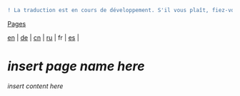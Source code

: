 ```diff
! La traduction est en cours de développement. S'il vous plaît, fiez-vous à la version originale en anglais. 
```

[Pages](https://github.com/syncloud/docs/blob/master/fr/index.md#Pages)

[en](https://github.com/syncloud/platform/wiki/Users) | 
[de](https://github.com/syncloud/docs/blob/master/de/content/Users.md) | 
[cn](https://github.com/syncloud/docs/blob/master/cn/content/Users.md) | 
[ru](https://github.com/syncloud/docs/blob/master/ru/content/Users.md) | 
fr | 
[es](https://github.com/syncloud/docs/blob/master/es/content/Users.md) | 

# *insert page name here*

*insert content here*
